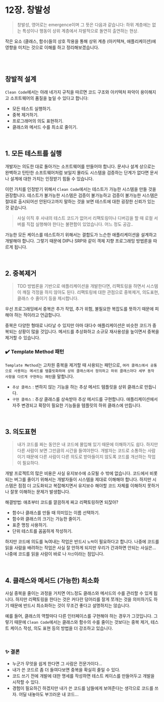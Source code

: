 # 12장. 창발성

> 창발성, 영어로는 emergence이며 그 뜻은 다음과 같습니다:
> 하위 계층에는 없는 특성이나 행동이 상위 계층에서 자발적으로 돌연히 출연하는 현상.

작은 요소 (클래스, 함수)들의 상호 작용을 통해 상위 계층 (아키텍쳐, 애플리케이션)에 영향을 미치는 것으로 이해를 하고 정리해보겠습니다.

<br>
<br>

## 창발적 설계

`Clean Code`에서는 아래 네가지 규칙을 따르면 코드 구조와 아키텍처 파악이 용이해지고 소프트웨어의 품질을 높일 수 있다고 합니다:

- 모든 테스트 실행하기.
- 중복 제거하기.
- 프로그래머의 의도 표현하기.
- 클래스와 메서드 수를 최소로 줄이기.

<br>


## 1. 모든 테스트를 실행

개발자는 의도한 대로 돌아가는 소프트웨어를 만들어야 합니다. 문서나 설계 상으로는 완벽하고 탄탄한 소프트웨어처럼 보일지 몰라도 시스템을 검증하는 단계가 없다면 문서나 설계에 대한 가치는 인정받기 힘들 수 있습니다.

이런 가치를 인정받기 위해서 `Clean Code`에서는 테스트가 가능한 시스템을 만들 것을 권장합니다. 테스트가 불가능한 시스템은 검증이 불가능하고 검증이 불가능한 시스템은 절대로 출시되어선 안된다고까지 말하는 것을 보면 테스트에 대한 굉장한 신뢰가 있는 것 같습니다.

> 사실 이직 후 사내의 테스트 코드가 없어서 리팩토링이나 디버깅을 할 때 로컬 서버를 직접 실행해야 한다는 불편함이 있었습니다. 어느 정도 공감..

가능한 모든 케이스를 테스트하기 위해서는 결합도가 느슨한 애플리케이션을 설계하고 개발해야 합니다. 그렇기 때문에 DIP나 SRP와 같이 객체 지향 프로그래밍 방법론을 따르게 됩니다.

<br>

## 2. 중복제거

> TDD 방법론을 기반으로 애플리케이션을 개발한다면, 리팩토링을 하면서 시스템이 깨질 걱정을 하지 않아도 된다.
> 리팩토링에 대한 관점으로 중복제거, 의도표현, 클래스 수 줄이기 등을 제시합니다.

우선 프로그래밍에서 중복은 추가 작업, 추가 위험, 불필요한 복잡도를 뜻하기 때문에 피해야 하는 적이라고 언급합니다.

중복은 다양한 형태로 나타날 수 있지만 아마 대다수 애플리케이션은 비슷한 코드가 중복되는 상황이 많을 것입니다.
메서드를 추상화하고 소규모 재사용성을 높이면서 중복을 제거할 수 있습니다.

### ✔️ Template Method 패턴

`Template Method`는 고차원 중복을 제거할 때 사용되는 패턴으로, `여러 클래스에서 공통으로 사용하는 메서드를 템플릿화하여 상위 클래스에서 정의하고 하위 클래스마다 세부 동작 사항을 다르게 구현하는 패턴`을 말합니다.

- `추상 클래스` : 변하지 않는 기능을 하는 추상 메서드 템플릿을 상위 클래스로 만듭니다.
- `구현 클래스` : 추상 클래스를 상속받아 추상 메서드를 구현합니다. 애플리케이션에서 자주 변경되고 확장이 필요한 기능들을 템플릿의 하위 클래스에 만듭니다.

<br>

## 3. 의도표현

> 내가 코드를 짜는 동안은 내 코드에 몰입해 있기 때문에 이해하기도 쉽다. 하지만 다른 사람이 보면 그만큼의 시간을 들여야한다.
> 개발자는 코드로 소통하는 사람이기 때문에 다른 사람이 다른 의도로 받아들이지 않도록 코드를 개선하는 작업이 필요하다.

개발 프로젝트의 많은 비용은 사실 유지보수에 소모될 수 밖에 없습니다. 코드에서 비롯되는 버그를 줄이기 위해서는 개발자들이 시스템을 제대로 이해해야 합니다.
하지만 시스템은 점점 더 고도화되고 복잡해지면서 유지보수 해야할 코드 자체를 이해하지 못하거나 잘못 이해하는 문제가 발생합니다.

해결방법: 애초부터 코드를 깔끔하게 짜고 리팩토링하면 되잖아?

- 함수나 클래스를 만들 때 의미있는 이름 선택하기.
- 함수와 클래스의 크기는 가능한 줄이기.
- 표준 명칭 사용하기.
- 단위 테스트를 꼼꼼하게 작성하기.

하지만 코드에 의도를 녹여내는 작업은 반드시 `노력`이 필요하다고 합니다.
나중에 코드를 읽을 사람을 배려하는 작업은 사실 잘 안하게 되지만 우리가 간과하면 안되는 사실은... 나중에 코드를 읽을 사람이 바로 나 `자신`이라는 점입니다.

<br>

## 4. 클래스와 메서드 (가능한) 최소화

사실 중복을 줄이는 과정을 거치면 어느정도 클래스와 메서드의 수를 관리할 수 있게 됩니다. 하지만 리팩토링을 한다는 것은 커다란 덩어리를 잘게 쪼개는 것을 의미하기도 하기 때문에 반드시 최소화하는 것이 무조건 좋다고 설명하지는 않습니다.

예를 들어, 클래스의 역할마다 다른 인터페이스를 구현해야 하는 경우가 그것입니다. 그렇기 때문에 `Clean Code`에서는 클래스와 함수의 수를 줄이는 것보다는 중복 제거, 테스트 케이스 작성, 의도 표현 등의 방법을 더 강조하고 있습니다.

<br>

### ✨ 결론

- 누군가 무엇을 쉽게 한다면 그 사람은 전문가이다...
- 내가 쓴 코드르 좀 더 들여다보면 중복을 확실히 줄일 수 있다.
- 코드 쓰기 전에 개발에 대한 명세를 작성하면 테스트 케이스를 만들어두고 개발을 시작할 수 있다.
- 경험이 필요하긴 하겠지만 내가 쓴 코드를 남들에게 보여준다는 생각으로 코드를 쓰자. 어딜 내놓아도 부끄러운 내 코드...